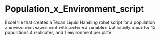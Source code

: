 # Population_x_Environment_script
Excel file that creates a Tecan Liquid Handling robot script for a population x environment experiment with preferred variables, but initially made for 15 populations 4 replicates, and 1 environment per plate
